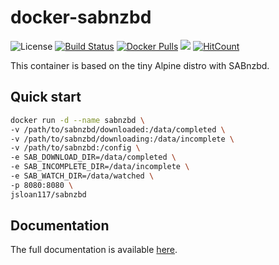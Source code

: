 # docker-sabnzbd

![License](https://img.shields.io/badge/License-GPLv3-blue.svg)
[![Build Status](https://travis-ci.org/jsloan117/docker-sabnzbd.svg?branch=master)](https://travis-ci.org/jsloan117/docker-sabnzbd)
[![Docker Pulls](https://img.shields.io/docker/pulls/jsloan117/sabnzbd.svg)](https://img.shields.io/docker/pulls/jsloan117/sabnzbd.svg)
[![](https://images.microbadger.com/badges/image/jsloan117/sabnzbd.svg)](https://microbadger.com/images/jsloan117/sabnzbd "Get your own image badge on microbadger.com")
[![HitCount](http://hits.dwyl.io/jsloan117/docker-sabnzbd.svg)](http://hits.dwyl.io/jsloan117/docker-sabnzbd)

This container is based on the tiny Alpine distro with SABnzbd.

## Quick start

``` bash
docker run -d --name sabnzbd \
-v /path/to/sabnzbd/downloaded:/data/completed \
-v /path/to/sabnzbd/downloading:/data/incomplete \
-v /path/to/sabnzbd:/config \
-e SAB_DOWNLOAD_DIR=/data/completed \
-e SAB_INCOMPLETE_DIR=/data/incomplete \
-e SAB_WATCH_DIR=/data/watched \
-p 8080:8080 \
jsloan117/sabnzbd
```

## Documentation

The full documentation is available [here](http://jsloan117.github.io/docker-sabnzbd).
